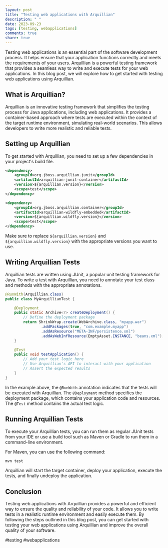 ```yaml
---
layout: post
title: "Testing web applications with Arquillian"
description: " "
date: 2023-09-23
tags: [testing, webapplications]
comments: true
share: true
---
```


Testing web applications is an essential part of the software development process. It helps ensure that your application functions correctly and meets the requirements of your users. Arquillian is a powerful testing framework that provides a seamless way to write and execute tests for your web applications. In this blog post, we will explore how to get started with testing web applications using Arquillian.

## What is Arquillian?

Arquillian is an innovative testing framework that simplifies the testing process for Java applications, including web applications. It provides a container-based approach where tests are executed within the context of the target runtime environment, simulating real-world scenarios. This allows developers to write more realistic and reliable tests.

## Setting up Arquillian

To get started with Arquillian, you need to set up a few dependencies in your project's build file. 

```xml
<dependency>
    <groupId>org.jboss.arquillian.junit</groupId>
    <artifactId>arquillian-junit-container</artifactId>
    <version>${arquillian.version}</version>
    <scope>test</scope>
</dependency>

<dependency>
    <groupId>org.jboss.arquillian.container</groupId>
    <artifactId>arquillian-wildfly-embedded</artifactId>
    <version>${arquillian.wildfly.version}</version>
    <scope>test</scope>
</dependency>
```

Make sure to replace `${arquillian.version}` and `${arquillian.wildfly.version}` with the appropriate versions you want to use.

## Writing Arquillian Tests

Arquillian tests are written using JUnit, a popular unit testing framework for Java. To write a test with Arquillian, you need to annotate your test class and methods with the appropriate annotations.

```java
@RunWith(Arquillian.class)
public class MyArquillianTest {

    @Deployment
    public static Archive<?> createDeployment() {
        // Define the deployment package
        return ShrinkWrap.create(WebArchive.class, "myapp.war")
                .addPackages(true, "com.example.myapp")
                .addAsResource("META-INF/persistence.xml")
                .addAsWebInfResource(EmptyAsset.INSTANCE, "beans.xml");
    }

    @Test
    public void testApplication() {
        // Add your test logic here
        // Use Arquillian's API to interact with your application
        // Assert the expected results
    }
}
```

In the example above, the `@RunWith` annotation indicates that the tests will be executed with Arquillian. The `@Deployment` method specifies the deployment package, which contains your application code and resources. The `@Test` method contains the actual test logic.

## Running Arquillian Tests

To execute your Arquillian tests, you can run them as regular JUnit tests from your IDE or use a build tool such as Maven or Gradle to run them in a command-line environment.

For Maven, you can use the following command:

```bash
mvn test
```

Arquillian will start the target container, deploy your application, execute the tests, and finally undeploy the application.

## Conclusion

Testing web applications with Arquillian provides a powerful and efficient way to ensure the quality and reliability of your code. It allows you to write tests in a realistic runtime environment and easily execute them. By following the steps outlined in this blog post, you can get started with testing your web applications using Arquillian and improve the overall quality of your software.

#testing #webapplications